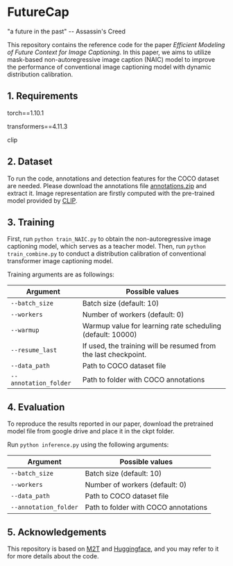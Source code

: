 # FutureCap 

"a future in the past" -- Assassin's Creed 

This repository contains the reference code for the paper _Efficient Modeling of Future Context for Image Captioning_. 
In this paper, we aims to utilize mask-based non-autoregressive image caption (NAIC) model to improve the performance of conventional image captioning model with dynamic distribution calibration.

## 1. Requirements

torch==1.10.1 

transformers==4.11.3 

clip

## 2. Dataset 

To run the code, annotations and detection features for the COCO dataset are needed. Please download the annotations file [annotations.zip](https://drive.google.com/file/d/1i8mqKFKhqvBr8kEp3DbIh9-9UNAfKGmE/view?usp=sharing) and extract it.
Image representation are firstly computed with the pre-trained model provided by [CLIP](https://github.com/openai/CLIP). 

## 3. Training 

First, run  `python train_NAIC.py` to obtain the non-autoregressive image captioning model, which serves as a teacher model. Then, run `python train_combine.py` to conduct a distribution calibration of conventional transformer image captioning model.

Training arguments are as followings:

| Argument | Possible values |
|------|------|
| `--batch_size` | Batch size (default: 10) |
| `--workers` | Number of workers (default: 0) |
| `--warmup` | Warmup value for learning rate scheduling (default: 10000) |
| `--resume_last` | If used, the training will be resumed from the last checkpoint. |
| `--data_path` | Path to COCO dataset file |
| `--annotation_folder` | Path to folder with COCO annotations |


## 4. Evaluation 

To reproduce the results reported in our paper, download the pretrained model file from google drive and place it in the ckpt folder.

Run `python inference.py` using the following arguments:

| Argument | Possible values |
|------|------|
| `--batch_size` | Batch size (default: 10) |
| `--workers` | Number of workers (default: 0) |
| `--data_path` | Path to COCO dataset file |
| `--annotation_folder` | Path to folder with COCO annotations |



## 5. Acknowledgements 

This repository is based on [M2T](https://github.com/aimagelab/meshed-memory-transformer) and [Huggingface](https://github.com/huggingface/transformers), and you may refer to it for more details about the code. 



